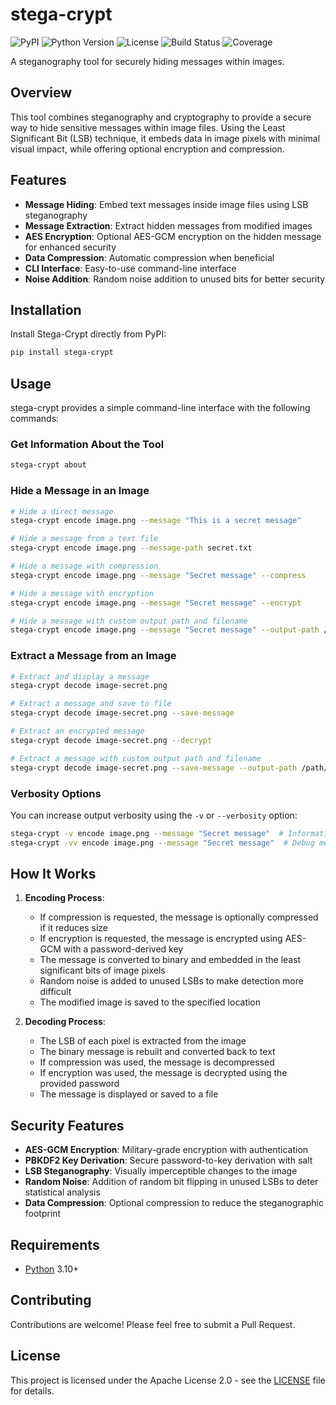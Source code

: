 # stega-crypt

![PyPI](https://img.shields.io/pypi/v/stega-crypt)
![Python Version](https://img.shields.io/pypi/pyversions/stega-crypt)
![License](https://img.shields.io/pypi/l/stega-crypt)
![Build Status](https://img.shields.io/github/actions/workflow/status/Luca-02/stega-crypt/ci.yml)
![Coverage](https://img.shields.io/codecov/c/github/Luca-02/stega-crypt)

A steganography tool for securely hiding messages within images.

## Overview

This tool combines steganography and cryptography to provide a secure way to hide sensitive messages within image files. Using the Least Significant Bit (LSB) technique, it embeds data in image pixels with minimal visual impact, while offering optional encryption and compression.

## Features

- **Message Hiding**: Embed text messages inside image files using LSB steganography
- **Message Extraction**: Extract hidden messages from modified images
- **AES Encryption**: Optional AES-GCM encryption on the hidden message for enhanced security
- **Data Compression**: Automatic compression when beneficial
- **CLI Interface**: Easy-to-use command-line interface
- **Noise Addition**: Random noise addition to unused bits for better security

## Installation

Install Stega-Crypt directly from PyPI:

```bash
pip install stega-crypt
```

## Usage

stega-crypt provides a simple command-line interface with the following commands:

### Get Information About the Tool

```bash
stega-crypt about
```

### Hide a Message in an Image

```bash
# Hide a direct message
stega-crypt encode image.png --message "This is a secret message"

# Hide a message from a text file
stega-crypt encode image.png --message-path secret.txt

# Hide a message with compression
stega-crypt encode image.png --message "Secret message" --compress

# Hide a message with encryption
stega-crypt encode image.png --message "Secret message" --encrypt

# Hide a message with custom output path and filename
stega-crypt encode image.png --message "Secret message" --output-path /path/to/folder --image-name image-secret
```

### Extract a Message from an Image

```bash
# Extract and display a message
stega-crypt decode image-secret.png

# Extract a message and save to file
stega-crypt decode image-secret.png --save-message

# Extract an encrypted message
stega-crypt decode image-secret.png --decrypt

# Extract a message with custom output path and filename
stega-crypt decode image-secret.png --save-message --output-path /path/to/folder --message-name extracted
```

### Verbosity Options

You can increase output verbosity using the `-v` or `--verbosity` option:

```bash
stega-crypt -v encode image.png --message "Secret message"  # Informational messages
stega-crypt -vv encode image.png --message "Secret message"  # Debug messages
```

## How It Works

1. **Encoding Process**:
   - If compression is requested, the message is optionally compressed if it reduces size
   - If encryption is requested, the message is encrypted using AES-GCM with a password-derived key
   - The message is converted to binary and embedded in the least significant bits of image pixels
   - Random noise is added to unused LSBs to make detection more difficult
   - The modified image is saved to the specified location

2. **Decoding Process**:
   - The LSB of each pixel is extracted from the image
   - The binary message is rebuilt and converted back to text
   - If compression was used, the message is decompressed
   - If encryption was used, the message is decrypted using the provided password
   - The message is displayed or saved to a file

## Security Features

- **AES-GCM Encryption**: Military-grade encryption with authentication
- **PBKDF2 Key Derivation**: Secure password-to-key derivation with salt
- **LSB Steganography**: Visually imperceptible changes to the image
- **Random Noise**: Addition of random bit flipping in unused LSBs to deter statistical analysis
- **Data Compression**: Optional compression to reduce the steganographic footprint

## Requirements

- [Python](https://www.python.org/downloads/) 3.10+

## Contributing

Contributions are welcome! Please feel free to submit a Pull Request.

## License

This project is licensed under the Apache License 2.0 - see the [LICENSE](LICENSE) file for details.
